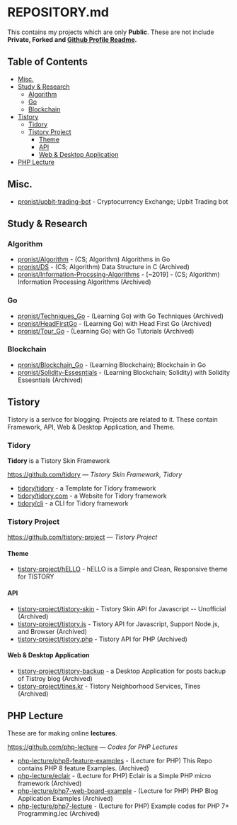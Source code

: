# REPOSITORY.md

This contains my projects which are only **Public**. These are not include **Private, Forked and [Github Profile Readme](https://github.com/pronist/pronist).**

## Table of Contents

- [Misc.](https://github.com/pronist/pronist/blob/master/REPOSITORY.md#Misc)
- [Study & Research](https://github.com/pronist/pronist/blob/master/REPOSITORY.md#study--research)
  - [Algorithm](https://github.com/pronist/pronist/blob/master/REPOSITORY.md#algorithm)
  - [Go](https://github.com/pronist/pronist/blob/master/REPOSITORY.md#go)
  - [Blockchain](https://github.com/pronist/pronist/blob/master/REPOSITORY.md#blockchain)
- [Tistory](https://github.com/pronist/pronist/blob/master/REPOSITORY.md#tistory)
  - [Tidory](https://github.com/pronist/pronist/blob/master/REPOSITORY.md#tidory)
  - [Tistory Project](https://github.com/pronist/pronist/blob/master/REPOSITORY.md#tistory-project)
    - [Theme](https://github.com/pronist/pronist/blob/master/REPOSITORY.md#theme)
    - [API](https://github.com/pronist/pronist/blob/master/REPOSITORY.md#api)
    - [Web & Desktop Application](https://github.com/pronist/pronist/blob/master/REPOSITORY.md#web--desktop-application)
- [PHP Lecture](https://github.com/pronist/pronist/blob/master/REPOSITORY.md#php-lecture)

## Misc.

- [pronist/upbit-trading-bot](https://github.com/pronist/upbit-trading-bot) - Cryptocurrency Exchange; Upbit Trading bot

## Study & Research

### Algorithm

- [pronist/Algorithm](https://github.com/pronist/Algorithm) - (CS; Algorithm) Algorithms in Go
- [pronist/DS](https://github.com/pronist/DS) - (CS; Algorithm) Data Structure in C (Archived)
- [pronist/Information-Procssing-Algorithms](https://github.com/pronist/Information-Procssing-Algorithms) - [~2019] - (CS; Algorithm) Information Processing Algorithms (Archived)

### Go

- [pronist/Techniques_Go](https://github.com/pronist/go-techniques) - (Learning Go) with Go Techniques (Archived)
- [pronist/HeadFirstGo](https://github.com/pronist/headfirstgo) - (Learning Go) with Head First Go (Archived)
- [pronist/Tour_Go](https://github.com/pronist/Tour_Go) - (Learning Go) with Go Tutorials (Archived)

### Blockchain

- [pronist/Blockchain_Go](https://github.com/pronist/Blockchain_Go) - (Learning Blockchain); Blockchain in Go
- [pronist/Solidity-Essesntials](https://github.com/pronist/SolidityEssesntials) - (Learning Blockchain; Solidity) with Solidity Essesntials (Archived)

## Tistory

Tistory is a serivce for blogging. Projects are related to it. These contain Framework, API, Web & Desktop Application, and Theme.

### Tidory

**Tidory** is a Tistory Skin Framework

<https://github.com/tidory> *― Tistory Skin Framework, Tidory*

- [tidory/tidory](https://github.com/tidory/tidory) - a Template for Tidory framework
- [tidory/tidory.com](https://github.com/tidory/tidory.com) - a Website for Tidory framework
- [tidory/cli](https://github.com/tidory/cli) - a CLI for Tidory framework

### Tistory Project

<https://github.com/tistory-project> *― Tistory Project*

#### Theme

- [tistory-project/hELLO](https://github.com/tistory-project/hELLO) - hELLO is a Simple and Clean, Responsive theme for TISTORY

#### API

- [tistory-project/tistory-skin](https://github.com/tistory-project/tistory-skin) - Tistory Skin API for Javascript -- Unofficial (Archived)
- [tistory-project/tistory.js](https://github.com/tistory-project/tistory.js) - Tistory API for Javascript, Support Node.js, and Browser (Archived)
- [tistory-project/tistory.php](https://github.com/tistory-project/tistory.php) - Tistory API for PHP (Archived)

#### Web & Desktop Application

- [tistory-project/tistory-backup](https://github.com/tistory-project/tistory-backup) - a Desktop Application for posts backup of Tistroy blog (Archived)
- [tistory-project/tines.kr](https://github.com/tistory-project/tines.kr) - Tistory Neighborhood Services, Tines (Archived)

## PHP Lecture

These are for making online **lectures**.

<https://github.com/php-lecture> *― Codes for PHP Lectures*

- [php-lecture/php8-feature-examples](https://github.com/php-lecture/php8-feature-examples) - (Lecture for PHP) This Repo contains PHP 8 feature Examples. (Archived)
- [php-lecture/eclair](https://github.com/php-lecture/eclair) - (Lecture for PHP) Eclair is a Simple PHP micro framework (Archived)
- [php-lecture/php7-web-board-example](https://github.com/php-lecture/php7-web-board-example) - (Lecture for PHP) PHP Blog Application Examples (Archived)
- [php-lecture/php7-lecture](https://github.com/php-lecture/php7-lecture) - (Lecture for PHP) Example codes for PHP 7+ Programming.lec (Archived)
